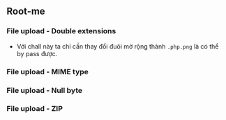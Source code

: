 ## Root-me
### File upload - Double extensions
- Với chall này ta chỉ cần thay đổi đuôi mở rộng thành `.php.png` là có thể by pass được.

### File upload - MIME type
### File upload - Null byte
### File upload - ZIP
